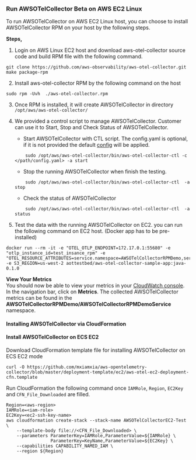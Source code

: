 ### Run AWSOTelCollector Beta on AWS EC2 Linux

To run AWSOTelCollector on AWS EC2 Linux host, you can choose to install AWSOTelCollector RPM on your host by the following steps.

**Steps,**

1. Login on AWS Linux EC2 host and download aws-otel-collector source code and build RPM file with the following command.
```
git clone https://github.com/aws-observability/aws-otel-collector.git  
make package-rpm
```
2. Install aws-otel-collector RPM by the following command on the host
```
sudo rpm -Uvh  ./aws-otel-collector.rpm
```
3. Once RPM is installed, it will create AWSOTelCollector in directory ```/opt/aws/aws-otel-collector/```

4. We provided a control script to manage AWSOTelCollector. Customer can use it to Start, Stop and Check Status of AWSOTelCollector.

    * Start AWSOTelCollector with CTL script. The config.yaml is optional, if it is not provided the default [config](../../config.yaml) will be applied.  
    ```
        sudo /opt/aws/aws-otel-collector/bin/aws-otel-collector-ctl -c </path/config.yaml> -a start
    ```
    * Stop the running AWSOTelCollector when finish the testing.
    ```
        sudo /opt/aws/aws-otel-collector/bin/aws-otel-collector-ctl  -a stop
    ```
    * Check the status of AWSOTelCollector
    ```
        sudo /opt/aws/aws-otel-collector/bin/aws-otel-collector-ctl  -a status
    ```
      
5. Test the data with the running AWSOTelCollector on EC2. you can run the following command on EC2 host. (Docker app has to be pre-installed)
```
docker run --rm -it -e "OTEL_OTLP_ENDPOINT=172.17.0.1:55680" -e "otlp_instance_id=test_insance_rpm" -e "OTEL_RESOURCE_ATTRIBUTES=service.namespace=AWSOTelCollectorRPMDemo,service.name=AWSOTelCollectorRPMDemoService" -e S3_REGION=us-west-2 aottestbed/aws-otel-collector-sample-app:java-0.1.0
```

**View Your Metrics**  
You should now be able to view your metrics in your [CloudWatch console](https://console.aws.amazon.com/cloudwatch/). In the navigation bar, click on **Metrics**. The collected AWSOTelCollector metrics can be found in the **AWSOTelCollectorRPMDemo/AWSOTelCollectorRPMDemoService** namespace.

#### Installing AWSOTelCollector via CloudFormation
#### Install AWSOTelCollector on ECS EC2
Download CloudFormation template file for installing AWSOTelCollector on ECS EC2 mode
```
curl -O https://github.com/mxiamxia/aws-opentelemetry-collector/blob/master/deployment-template/ec2/aws-otel-ec2-deployment-cfn.template
```
Run CloudFormation the following command once ```IAMRole```, ```Region```, ```EC2Key``` and  ```CFN_File_Downloaded``` are filled.
```
Region=<aws-region>
IAMRole=<iam-role>
EC2Key=<ec2-ssh-key-name>
aws cloudformation create-stack --stack-name AWSOTelCollectorEC2-Test \
	--template-body file://<CFN_File_Downloaded> \
	--parameters ParameterKey=IAMRole,ParameterValue=${IAMRole} \
                 ParameterKey=KeyName,ParameterValue=${EC2Key} \
    --capabilities CAPABILITY_NAMED_IAM \
    --region ${Region}
```